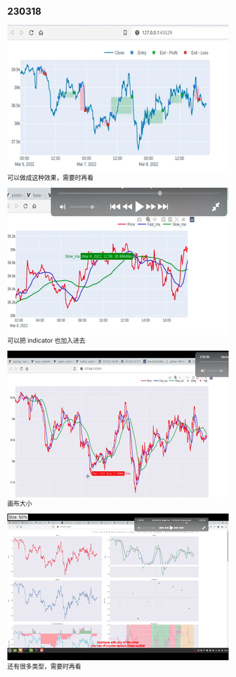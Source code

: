 ## 230318

<img src='./img/2023-03-18-11-06-37.png' height=333px></img>  
可以做成这种效果，需要时再看

<img src='./img/2023-03-18-11-08-07.png' height=333px></img>  
可以把 indicator 也加入进去

<img src='./img/2023-03-18-11-09-10.png' height=333px></img>  
画布大小

<img src='./img/2023-03-18-11-10-50.png' height=333px></img>  
还有很多类型，需要时再看
